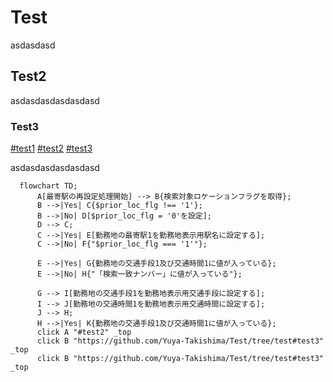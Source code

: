 # Test

asdasdasd

## Test2
  
asdasdasdasdasdasd

### Test3

[#test1](#test)
[#test2](#test2)
[#test3](#test3)

asdasdasdasdasdasd

```mermaid
  flowchart TD;
      A[最寄駅の再設定処理開始] --> B{検索対象ロケーションフラグを取得};
      B -->|Yes| C{$prior_loc_flg !== '1'};
      B -->|No| D[$prior_loc_flg = '0'を設定];
      D --> C;
      C -->|Yes| E[勤務地の最寄駅1を勤務地表示用駅名に設定する];
      C -->|No| F{"$prior_loc_flg === '1'"};
      
      E -->|Yes| G{勤務地の交通手段1及び交通時間1に値が入っている};
      E -->|No| H{"「検索一致ナンバー」に値が入っている"};

      G --> I[勤務地の交通手段1を勤務地表示用交通手段に設定する];
      I --> J[勤務地の交通時間1を勤務地表示用交通時間に設定する];
      J --> H;
      H -->|Yes| K{勤務地の交通手段1及び交通時間1に値が入っている};
      click A "#test2" _top
      click B "https://github.com/Yuya-Takishima/Test/tree/test#test3" _top
      click B "https://github.com/Yuya-Takishima/Test/tree/test#test3" _top
```
